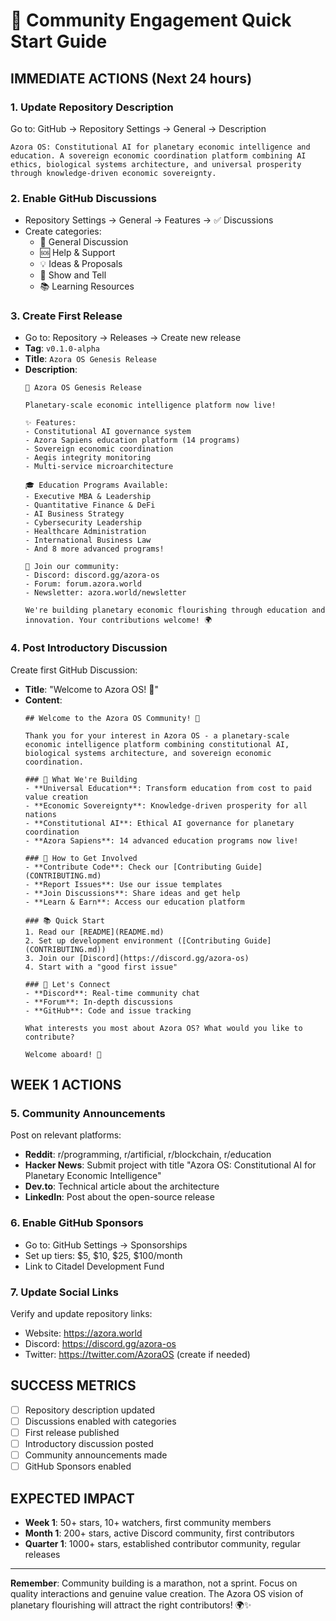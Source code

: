 # 🚀 Community Engagement Quick Start Guide

## **IMMEDIATE ACTIONS** (Next 24 hours)

### 1. **Update Repository Description**
Go to: GitHub → Repository Settings → General → Description
```
Azora OS: Constitutional AI for planetary economic intelligence and education. A sovereign economic coordination platform combining AI ethics, biological systems architecture, and universal prosperity through knowledge-driven economic sovereignty.
```

### 2. **Enable GitHub Discussions**
- Repository Settings → General → Features → ✅ Discussions
- Create categories:
  - 💬 General Discussion
  - 🆘 Help & Support
  - 💡 Ideas & Proposals
  - 🚀 Show and Tell
  - 📚 Learning Resources

### 3. **Create First Release**
- Go to: Repository → Releases → Create new release
- **Tag**: `v0.1.0-alpha`
- **Title**: `Azora OS Genesis Release`
- **Description**:
  ```
  🌟 Azora OS Genesis Release

  Planetary-scale economic intelligence platform now live!

  ✨ Features:
  - Constitutional AI governance system
  - Azora Sapiens education platform (14 programs)
  - Sovereign economic coordination
  - Aegis integrity monitoring
  - Multi-service microarchitecture

  🎓 Education Programs Available:
  - Executive MBA & Leadership
  - Quantitative Finance & DeFi
  - AI Business Strategy
  - Cybersecurity Leadership
  - Healthcare Administration
  - International Business Law
  - And 8 more advanced programs!

  🤝 Join our community:
  - Discord: discord.gg/azora-os
  - Forum: forum.azora.world
  - Newsletter: azora.world/newsletter

  We're building planetary economic flourishing through education and innovation. Your contributions welcome! 🌍
  ```

### 4. **Post Introductory Discussion**
Create first GitHub Discussion:
- **Title**: "Welcome to Azora OS! 🌟"
- **Content**:
  ```
  ## Welcome to the Azora OS Community! 🌟

  Thank you for your interest in Azora OS - a planetary-scale economic intelligence platform combining constitutional AI, biological systems architecture, and sovereign economic coordination.

  ### 🎯 What We're Building
  - **Universal Education**: Transform education from cost to paid value creation
  - **Economic Sovereignty**: Knowledge-driven prosperity for all nations
  - **Constitutional AI**: Ethical AI governance for planetary coordination
  - **Azora Sapiens**: 14 advanced education programs now live!

  ### 🤝 How to Get Involved
  - **Contribute Code**: Check our [Contributing Guide](CONTRIBUTING.md)
  - **Report Issues**: Use our issue templates
  - **Join Discussions**: Share ideas and get help
  - **Learn & Earn**: Access our education platform

  ### 📚 Quick Start
  1. Read our [README](README.md)
  2. Set up development environment ([Contributing Guide](CONTRIBUTING.md))
  3. Join our [Discord](https://discord.gg/azora-os)
  4. Start with a "good first issue"

  ### 💬 Let's Connect
  - **Discord**: Real-time community chat
  - **Forum**: In-depth discussions
  - **GitHub**: Code and issue tracking

  What interests you most about Azora OS? What would you like to contribute?

  Welcome aboard! 🚀
  ```

## **WEEK 1 ACTIONS**

### 5. **Community Announcements**
Post on relevant platforms:
- **Reddit**: r/programming, r/artificial, r/blockchain, r/education
- **Hacker News**: Submit project with title "Azora OS: Constitutional AI for Planetary Economic Intelligence"
- **Dev.to**: Technical article about the architecture
- **LinkedIn**: Post about the open-source release

### 6. **Enable GitHub Sponsors**
- Go to: GitHub Settings → Sponsorships
- Set up tiers: $5, $10, $25, $100/month
- Link to Citadel Development Fund

### 7. **Update Social Links**
Verify and update repository links:
- Website: https://azora.world
- Discord: https://discord.gg/azora-os
- Twitter: https://twitter.com/AzoraOS (create if needed)

## **SUCCESS METRICS**
- [ ] Repository description updated
- [ ] Discussions enabled with categories
- [ ] First release published
- [ ] Introductory discussion posted
- [ ] Community announcements made
- [ ] GitHub Sponsors enabled

## **EXPECTED IMPACT**
- **Week 1**: 50+ stars, 10+ watchers, first community members
- **Month 1**: 200+ stars, active Discord community, first contributors
- **Quarter 1**: 1000+ stars, established contributor community, regular releases

---

**Remember**: Community building is a marathon, not a sprint. Focus on quality interactions and genuine value creation. The Azora OS vision of planetary flourishing will attract the right contributors! 🌍✨